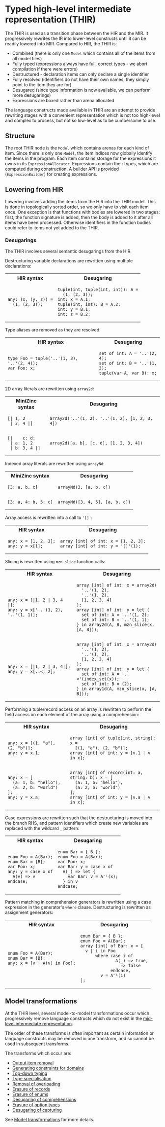 # Typed high-level intermediate representation (THIR)

The THIR is used as a transition phase between the HIR and the MIR. It progressively rewrites the IR into lower-level
constructs until it can be readily lowered into MIR. Compared to HIR, the THIR is:

- Combined (there is only one `Model` which contains all of the items from all model files)
- Fully typed (expressions always have full, correct types - we abort compilation if there were errors)
- Destructured - declaration items can only declare a single identifier
- Fully resolved (identifiers do not have their own names, they simply point to the item they are for)
- Desugared (since type information is now available, we can perform more desugarings)
- Expressions are boxed rather than arena allocated

The language constructs made available in THIR are an attempt to provide rewriting stages with a convenient
representation which is not too high-level and complex to process, but not so low-level as to be cumbersome to use.

## Structure

The root THIR node is the `Model` which contains arenas for each kind of item. Since there is only one `Model`, the
item indices now globally identify the items in the program. Each item contains storage for the expressions it owns in
its `ExpressionAllocator`. Expressions contain their types, which are computed during construction. A builder API is
provided (`ExpressionBuilder`) for creating expressions.

## Lowering from HIR

Lowering involves adding the items from the HIR into the THIR model. This is done in topologically sorted order, so
we only have to visit each item once. One exception is that functions with bodies are lowered in two stages: first,
the function signature is added, then the body is added to it after all items have been processed. Otherwise identifiers
in the function bodies could refer to items not yet added to the THIR.

### Desugarings

The THIR involves several semantic desugarings from the HIR.

Destructuring variable declarations are rewritten using multiple declarations:

<table style="width:100%">

<tr><th>HIR syntax</th><th>Desugaring</th></tr>

<tr>
<td>

```mzn
any: (x, (y, z)) =
  (1, (2, 3));
```

</td>
<td>

```mzn
tuple(int, tuple(int, int)): A =
  (1, (2, 3));
int: x = A.1;
tuple(int, int): B = A.2;
int: y = B.1;
int: z = B.2;
```

</td>
</tr>

</table>

Type aliases are removed as they are resolved:

<table style="width:100%">

<tr><th>HIR syntax</th><th>Desugaring</th></tr>

<tr>
<td>

```mzn
type Foo = tuple('..'(1, 3), '..'(2, 4));
var Foo: x;
```

</td>
<td>

```mzn
set of int: A = '..'(2, 4);
set of int: B = '..'(1, 3);
tuple(var A, var B): x;
```

</td>
</tr>

</table>

2D array literals are rewritten using `array2d`:

<table style="width:100%">

<tr><th>MiniZinc syntax</th><th>Desugaring</th></tr>

<tr>
<td>

```mzn
[| 1, 2
 | 3, 4 |]
```

</td>
<td>

```mzn
array2d('..'(1, 2), '..'(1, 2), [1, 2, 3, 4])
```

</td>
</tr>

<tr>
<td>

```mzn
[|    c: d:
 | a: 1, 2
 | b: 3, 4 |]
```

</td>
<td>

```mzn
array2d([a, b], [c, d], [1, 2, 3, 4])
```

</td>
</tr>

</table>

Indexed array literals are rewritten using `arrayNd`:

<table style="width:100%">

<tr><th>MiniZinc syntax</th><th>Desugaring</th></tr>

<tr>
<td>

```mzn
[3: a, b, c]
```

</td>
<td>

```mzn
arrayNd(3, [a, b, c])
```

</td>
</tr>

<tr>
<td>

```mzn
[3: a, 4: b, 5: c]
```

</td>
<td>

```mzn
arrayNd([3, 4, 5], [a, b, c])
```

</td>
</tr>

</table>

Array access is rewritten into a call to `'[]'`:

<table style="width:100%">

<tr><th>HIR syntax</th><th>Desugaring</th></tr>

<tr>
<td>

```mzn
any: x = [1, 2, 3];
any: y = x[1];
```

</td>
<td>

```mzn
array [int] of int: x = [1, 2, 3];
array [int] of int: y = '[]'(1);
```

</td>
</tr>

</table>

Slicing is rewritten using `mzn_slice` function calls:

<table style="width:100%">

<tr><th>HIR syntax</th><th>Desugaring</th></tr>

<tr>
<td>

```mzn
any: x = [|1, 2 | 3, 4 |];
any: y = x['..'(1, 2), '..'(1, 1)];
```

</td>
<td>

```mzn
array [int] of int: x = array2d(
  '..'(1, 2),
  '..'(1, 2),
  [1, 2, 3, 4]
);
array [int] of int: y = let {
  set of int: A = '..'(1, 2);
  set of int: B = '..'(1, 1);
} in array2d(A, B, mzn_slice(x, [A, B]));
```

</td>
</tr>

<tr>
<td>

```mzn
any: x = [|1, 2 | 3, 4|];
any: y = x[..<, 2];
```

</td>
<td>

```mzn
array [int] of int: x = array2d(
  '..'(1, 2),
  '..'(1, 2),
  [1, 2, 3, 4]
);
array [int] of int: y = let {
  set of int: A = '..<'(index_set(x));
  set of int: B = {2};
} in array1d(A, mzn_slice(x, [A, B]));
```

</td>
</tr>

</table>

Performing a tuple/record access on an array is rewritten to perform the field access on each element of the array
using a comprehension:

<table style="width:100%">

<tr><th>HIR syntax</th><th>Desugaring</th></tr>

<tr>
<td>

```mzn
any: x = [(1, "a"), (2, "b")];
any: y = x.1;
```

</td>
<td>

```mzn
array [int] of tuple(int, string): x =
  [(1, "a"), (2, "b")];
array [int] of int: y = [v.1 | v in x];
```

</td>
</tr>

<tr>
<td>

```mzn
any: x = [
  (a: 1, b: "hello"),
  (a: 2, b: "world")
];
any: y = x.a;
```

</td>
<td>

```mzn
array [int] of record(int: a, string: b): x = [
  (a: 1, b: "hello"),
  (a: 2, b: "world")
];
array [int] of int: y = [v.a | v in x];
```

</td>
</tr>

</table>

Case expressions are rewritten such that the destructuring is moved into the branch RHS, and pattern identifiers which
create new variables are replaced with the wildcard `_` pattern:

<table style="width:100%">

<tr><th>HIR syntax</th><th>Desugaring</th></tr>

<tr>
<td>

```mzn
enum Foo = A(Bar);
enum Bar = {B};
var Foo: x;
any: y = case x of
  A(v) => v
endcase;
```

</td>
<td>

```mzn
enum Bar = { B };
enum Foo = A(Bar);
var Foo: x;
var Bar: y = case x of
  A(_) => let {
    var Bar: v = A⁻¹(x);
  } in v
endcase;
```

</td>
</tr>

</table>

Pattern matching in comprehension generators is rewritten using a case expression in the generator's `where` clause.
Destructuring is rewritten as assignment generators:

<table style="width:100%">

<tr><th>HIR syntax</th><th>Desugaring</th></tr>

<tr>
<td>

```mzn
enum Foo = A(Bar);
enum Bar = {B};
any: x = [v | A(v) in Foo];
```

</td>
<td>

```mzn
enum Bar = { B };
enum Foo = A(Bar);
array [int] of Bar: x = [
  v | i in Foo
      where case i of
              A(_) => true,
              _ => false
            endcase,
        v = A⁻¹(i)
];
```

</td>
</tr>

</table>

## Model transformations

At the THIR level, several model-to-model transformations occur which progressively remove language
constructs which do not exist in the [mid-level intermediate representation](../mir/mir.md).

The order of these transforms is often important as certain information or language constructs
may be removed in one transform, and so cannot be used in subsequent transforms.

The transforms which occur are:

- [Output item removal](./compilation/thir/output.md)
- [Generating constraints for domains](./domains.md)
- [Top-down typing](./top-down-types.md)
- [Type specialisation](./type-specialise.md)
- [Removal of overloading](./overloading.md)
- [Erasure of records](./records.md)
- [Erasure of enums](./enums.md)
- [Desugaring of comprehensions](./comprehension.md)
- [Erasure of option types](./option-types.md)
- [Desugaring of capturing](./captures.md)

See [Model transformations](./transform.md) for more details.
